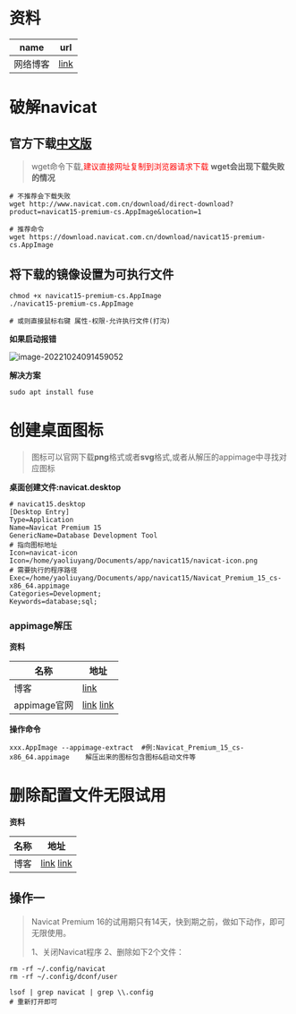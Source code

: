 # 	资料

| name     | url                                                        |
| -------- | ---------------------------------------------------------- |
| 网络博客 | [link](https://www.cnblogs.com/navysummer/p/16263742.html) |

# 破解navicat

##  官方下载[中文版](http://www.navicat.com.cn/download/navicat-premium)

> wget命令下载,<font color='red'>建议直接网址复制到浏览器请求下载</font> **wget会出现下载失败的情况**

```shell
# 不推荐会下载失败
wget http://www.navicat.com.cn/download/direct-download?product=navicat15-premium-cs.AppImage&location=1

# 推荐命令
wget https://download.navicat.com.cn/download/navicat15-premium-cs.AppImage
```

## 将下载的镜像设置为可执行文件

```shell
chmod +x navicat15-premium-cs.AppImage
./navicat15-premium-cs.AppImage

# 或则直接鼠标右键 属性-权限-允许执行文件(打沟)
```

**如果启动报错**

![image-20221024091459052](https://yaoliuyang-blog-images.oss-cn-beijing.aliyuncs.com/blogImages/image-20221024091459052.png)

**解决方案**

```shell
sudo apt install fuse
```



# 创建桌面图标

>图标可以官网下载**png**格式或者**svg**格式,或者从解压的appimage中寻找对应图标

**桌面创建文件:navicat.desktop**

```shell
# navicat15.desktop
[Desktop Entry]
Type=Application
Name=Navicat Premium 15
GenericName=Database Development Tool
# 指向图标地址
Icon=navicat-icon   
Icon=/home/yaoliuyang/Documents/app/navicat15/navicat-icon.png
# 需要执行的程序路径
Exec=/home/yaoliuyang/Documents/app/navicat15/Navicat_Premium_15_cs-x86_64.appimage
Categories=Development;
Keywords=database;sql;
```

### appimage解压

**资料**

| 名称         | 地址                                                         |
| ------------ | ------------------------------------------------------------ |
| 博客         | [link](https://www.zyku.net/linux/4152.html)                 |
| appimage官网 | [link](https://appimage.org/)  [link](https://www.bilibili.com/read/cv18046728/) |

**操作命令**

```shell
xxx.AppImage --appimage-extract  #例:Navicat_Premium_15_cs-x86_64.appimage    解压出来的图标包含图标&启动文件等
```



#  删除配置文件无限试用

**资料**

| 名称 | 地址                                                         |
| ---- | ------------------------------------------------------------ |
| 博客 | [link](https://www.xmmup.com/linuxubuntuxianavicat-premium-16dewuxianshiyong.html) [link](https://www.cnblogs.com/phpper/p/16668671.html) |

##  操作一

> Navicat Premium 16的试用期只有14天，快到期之前，做如下动作，即可无限使用。
>
> 1、关闭Navicat程序
> 2、删除如下2个文件：

```shell
rm -rf ~/.config/navicat    
rm -rf ~/.config/dconf/user
 
lsof | grep navicat | grep \\.config
# 重新打开即可
```

